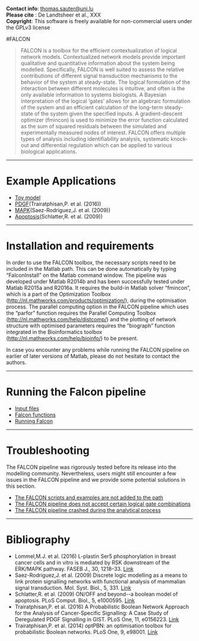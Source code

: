 **Contact info**: thomas.sauter@uni.lu  
**Please cite** : De Landtsheer et al., XXX  
**Copyright**: This software is freely available for non-commercial users under the GPLv3 license  

#FALCON

> FALCON is a toolbox for the efficient contextualization of logical network models. Contextualized network models provide important qualitative and quantitative information about the system being modelled. Specifically, FALCON is well suited to assess the relative contributions of different signal transduction mechanisms to the behavior of the system at steady-state. The logical formulation of the interaction between different molecules is intuitive, and often is the only available information to systems biologists. A Bayesian interpretation of the logical ‘gates’ allows for an algebraic formulation of the system and an efficient calculation of the long-term steady-state of the system given the specified inputs. A gradient-descent optimizer (fmincon) is used to minimize the error function calculated as the sum of squared residuals between the simulated and experimentally measured nodes of interest. FALCON offers multiple types of analysis including identifiability analysis, systematic knock-out and differential regulation which can be applied to various biological applications.

***
# Example Applications

* [Toy model](/wiki/Toy-example)
* [PDGF](/wiki/PDGF)(Trairatphisan,P. et al. (2016))
* [MAPK](/wiki/MAPK)(Saez-Rodriguez,J. et al. (2009))
* [Apoptosis](/wiki/Apoptosis)(Schlatter,R. et al. (2009))

***

# Installation and requirements

In order to use the FALCON toolbox, the necessary scripts need to be included in the Matlab path. This can be done automatically by typing “FalconInstall” on the Matlab command window. The pipeline was developed under Matlab R2014b and has been successfully tested under Matlab R2015a and R2016a. It requires the build-in Matlab solver “fmincon”, which is a part of the Optimization Toolbox (http://nl.mathworks.com/products/optimization/), during the optimisation process. The parallel computing option in the FALCON pipeline which uses the “parfor” function requires the Parallel Computing Toolbox (http://nl.mathworks.com/help/distcomp/) and the plotting of network structure with optimised parameters requires the “biograph” function integrated in the Bioinformatics toolbox (http://nl.mathworks.com/help/bioinfo/) to be present.  

In case you encounter any problems while running the FALCON pipeline on earlier of later versions of Matlab, please do not hesitate to contact the authors.

***

# Running the Falcon pipeline
* [Input files](wiki/Input-files)
* [Falcon functions](wiki/The-FALCON-functions)
* [Running Falcon](wiki/Running-FALCON)

***

# Troubleshooting
The FALCON pipeline was rigorously tested before its release into the modelling community. Nevertheless, users might still encounter a few issues in the FALCON pipeline and we provide some potential solutions in this section.

* [The FALCON scripts and examples are not added to the path](wiki/The-FALCON-scripts-and-examples-are-not-added-to-the-path)
* [The FALCON pipeline does not accept certain logical gate combinations](wiki/The-FALCON-pipeline-does-not-accept-certain-logical-gate-combinations)
* [The FALCON pipeline crashed during the analytical process](wiki/The-FALCON-pipeline-crashed-during-the-analytical-process)

***

# Bibliography
* Lommel,M.J. et al. (2016) L-plastin Ser5 phosphorylation in breast cancer cells and in vitro is mediated by RSK downstream of the ERK/MAPK pathway. FASEB J., 30, 1218–33. 
[Link](http://www.fasebj.org/content/30/3/1218.long) 
* Saez-Rodriguez,J. et al. (2009) Discrete logic modelling as a means to link protein signalling networks with functional analysis of mammalian signal transduction. Mol. Syst. Biol., 5, 331. 
[Link](http://msb.embopress.org/content/5/1/331.long)
* Schlatter,R. et al. (2009) ON/OFF and beyond--a boolean model of apoptosis. PLoS Comput. Biol., 5, e1000595. 
[Link](http://journals.plos.org/ploscompbiol/article?id=10.1371/journal.pcbi.1000595   )
* Trairatphisan,P. et al. (2016) A Probabilistic Boolean Network Approach for the Analysis of Cancer-Specific Signalling: A Case Study of Deregulated PDGF Signalling in GIST. PLoS One, 11, e0156223. 
[Link](http://journals.plos.org/plosone/article?id=10.1371%2Fjournal.pone.0156223  )
* Trairatphisan,P. et al. (2014) optPBN: an optimisation toolbox for probabilistic Boolean networks. PLoS One, 9, e98001.
[Link]( http://journals.plos.org/plosone/article?id=10.1371%2Fjournal.pone.0098001)
 


